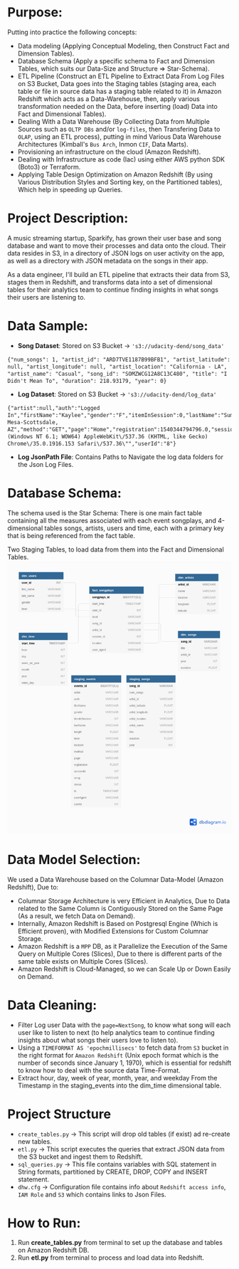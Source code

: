 # Purpose:

Putting into practice the following concepts:

- Data modeling (Applying Conceptual Modeling, then Construct Fact and Dimension Tables).
- Database Schema (Apply a specific schema to Fact and Dimension Tables, which suits our Data-Size and Structure => Star-Schema).
- ETL Pipeline (Construct an ETL Pipeline to Extract Data From Log Files on S3 Bucket, Data goes into the Staging tables (staging area, each table or file in source data has a staging table related to it) in Amazon Redshift which acts as a Data-Warehouse, then, apply various transformation needed on the Data, before inserting (load) Data into Fact and Dimensional Tables).
- Dealing With a Data Warehouse (By Collecting Data from Multiple Sources such as `OLTP DBs` and/or `log-files`, then Transfering Data to `OLAP`, using an ETL process), putting in mind Various Data Warehouse Architectures (Kimball's `Bus Arch`, Inmon `CIF`, Data Marts).
- Provisioning an infrastructure on the cloud (Amazon Redshift).
- Dealing with Infrastructure as code (Iac) using either AWS python SDK (Boto3) or Terraform.
- Applying Table Design Optimization on Amazon Redshift (By using Various Distribution Styles and Sorting key, on the Partitioned tables), Which help in speeding up Queries.

# Project Description:

A music streaming startup, Sparkify, has grown their user base and song database and want to move their processes and data onto the cloud. Their data resides in S3, in a directory of JSON logs on user activity on the app, as well as a directory with JSON metadata on the songs in their app.

As a data engineer, I'll build an ETL pipeline that extracts their data from S3, stages them in Redshift, and transforms data into a set of dimensional tables for their analytics team to continue finding insights in what songs their users are listening to.

# Data Sample:

- **Song Dataset**: Stored on S3 Bucket -> `'s3://udacity-dend/song_data'`

```
{"num_songs": 1, "artist_id": "ARD7TVE1187B99BFB1", "artist_latitude": null, "artist_longitude": null, "artist_location": "California - LA", "artist_name": "Casual", "song_id": "SOMZWCG12A8C13C480", "title": "I Didn't Mean To", "duration": 218.93179, "year": 0}
```

- **Log Dataset**: Stored on S3 Bucket -> `'s3://udacity-dend/log_data'`

```
{"artist":null,"auth":"Logged In","firstName":"Kaylee","gender":"F","itemInSession":0,"lastName":"Summers","length":null,"level":"free","location":"Phoenix-Mesa-Scottsdale, AZ","method":"GET","page":"Home","registration":1540344794796.0,"sessionId":139,"song":null,"status":200,"ts":1541106106796,"userAgent":"\"Mozilla\/5.0 (Windows NT 6.1; WOW64) AppleWebKit\/537.36 (KHTML, like Gecko) Chrome\/35.0.1916.153 Safari\/537.36\"","userId":"8"}
```

- **Log JsonPath File**: Contains Paths to Navigate the log data folders for the Json Log Files.

# Database Schema:

The schema used is the Star Schema: There is one main fact table containing all the measures associated with each event songplays, and 4-dimensional tables songs, artists, users and time, each with a primary key that is being referenced from the fact table.

Two Staging Tables, to load data from them into the Fact and Dimensional Tables.
![App_Look](https://github.com/Abdel-Raouf/Data-Warehouse-With-Amazon-Redshift/blob/main/images/Star-Schema.png)

# Data Model Selection:

We used a Data Warehouse based on the Columnar Data-Model (Amazon Redshift), Due to:

- Columnar Storage Architecture is very Efficient in Analytics, Due to Data related to the Same Column is Contiguously Stored on the Same Page (As a result, we fetch Data on Demand).
- Internally, Amazon Redshift is Based on Postgresql Engine (Which is Efficient proven), with Modified Extensions for Custom Columnar Storage.
- Amazon Redshift is a `MPP` DB, as it Parallelize the Execution of the Same Query on Multiple Cores (Slices), Due to there is different parts of the same table exists on Multiple Cores (Slices).
- Amazon Redshift is Cloud-Managed, so we can Scale Up or Down Easily on Demand.

# Data Cleaning:

- Filter Log user Data with the `page=NextSong`, to know what song will each user like to listen to next (to help analytics team to continue finding insights about what songs their users love to listen to).
- Using a `TIMEFORMAT AS 'epochmillisecs'` to fetch data from `S3` bucket in the right format for `Amazon Redshift` (Unix epoch format which is the number of seconds since January 1, 1970), which is essential for redshift to know how to deal with the source data Time-Format.
- Extract hour, day, week of year, month, year, and weekday From the Timestamp in the staging_events into the dim_time dimensional table.

# Project Structure

- `create_tables.py` -> This script will drop old tables (if exist) ad re-create new tables.
- `etl.py` -> This script executes the queries that extract JSON data from the S3 bucket and ingest them to Redshift.
- `sql_queries.py` -> This file contains variables with SQL statement in String formats, partitioned by CREATE, DROP, COPY and INSERT statement.
- `dhw.cfg` -> Configuration file contains info about `Redshift access info`, `IAM Role` and `S3` which contains links to Json Files.

# How to Run:

1. Run **create_tables.py** from terminal to set up the database and tables on Amazon Redshift DB.
2. Run **etl.py** from terminal to process and load data into Redshift.
